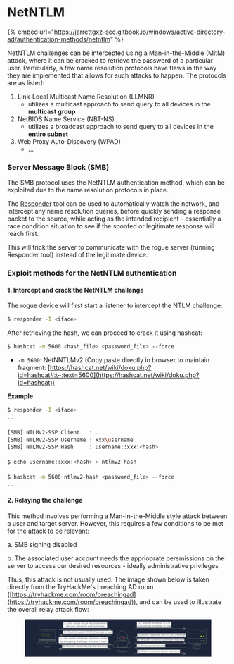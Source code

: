 # NetNTLM

{% embed url="https://jarrettgxz-sec.gitbook.io/windows/active-directory-ad/authentication-methods/netntlm" %}

NetNTLM challenges can be intercepted using a Man-in-the-Middle (MitM) attack, where it can be cracked to retrieve the password of a particular user. Particularly, a few name resolution protocols have flaws in the way they are implemented that allows for such attacks to happen. The protocols are as listed:

1. Link-Local Multicast Name Resolution (LLMNR)
   * utilizes a multicast approach to send query to all devices in the **multicast group**
2. NetBIOS Name Service (NBT-NS)
   * utilizes a broadcast approach to send query to all devices in the **entire subnet**
3. Web Proxy Auto-Discovery (WPAD)&#x20;
   * ...

### Server Message Block (SMB)

The SMB protocol uses the NetNTLM authentication method, which can be exploited due to the name resolution protocols in place.

The [Responder](https://jarrettgxz-sec.gitbook.io/penetration-testing-ethical-hacking-concepts/windows-active-directory/tools/responder) tool can be used to automatically watch the network, and intercept any name resolution queries, before quickly sending a response packet to the source, while acting as the intended recipient - essentially a race condition situation to see if the spoofed or legitimate response will reach first.

This will trick the server to communicate with the rogue server (running Responder tool) instead of the legitimate device.

### Exploit methods for the NetNTLM authentication

#### 1. Intercept and crack the NetNTLM challenge

The rogue device will first start a listener to intercept the NTLM challenge:

```sh
$ responder -I <iface>
```

After retrieving the hash, we can proceed to crack it using hashcat:

```sh
$ hashcat -m 5600 <hash_file> <password_file> --force
```

* `-m 5600`: NetNNTLMv2 (Copy paste directly in browser to maintain fragment: [https://hashcat.net/wiki/doku.php?id=hashcat#:\~:text=5600](https://hashcat.net/wiki/doku.php?id=hashcat))

**Example**

```sh
$ responder -I <iface>
...

[SMB] NTLMv2-SSP Client   : ...
[SMB] NTLMv2-SSP Username : xxx\username
[SMB] NTLMv2-SSP Hash     : username::xxx:<hash>

$ echo username::xxx:<hash> > ntlmv2-hash

$ hashcat -m 5600 ntlmv2-hash <password_file> --force
...
```

#### 2. Relaying the challenge

This method involves performing a Man-in-the-Middle style attack between a user and target server. However, this requires a few conditions to be met for the attack to be relevant:

a. SMB signing disabled

b. The associated user account needs the apprioprate persmissions on the server to access our desired resources - ideally administrative privileges

Thus, this attack is not usually used. The image shown below is taken directly from the TryHackMe's breaching AD room ([https://tryhackme.com/room/breachingad](https://tryhackme.com/room/breachingad)), and can be used to illustrate the overall relay attack flow:

<figure><img src="../../.gitbook/assets/image (54).png" alt=""><figcaption></figcaption></figure>



